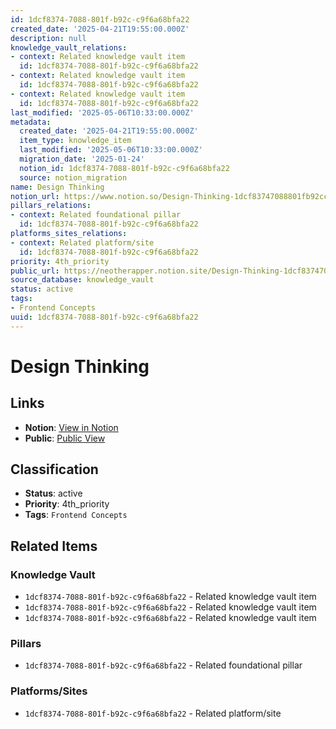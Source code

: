 ```yaml
---
id: 1dcf8374-7088-801f-b92c-c9f6a68bfa22
created_date: '2025-04-21T19:55:00.000Z'
description: null
knowledge_vault_relations:
- context: Related knowledge vault item
  id: 1dcf8374-7088-801f-b92c-c9f6a68bfa22
- context: Related knowledge vault item
  id: 1dcf8374-7088-801f-b92c-c9f6a68bfa22
- context: Related knowledge vault item
  id: 1dcf8374-7088-801f-b92c-c9f6a68bfa22
last_modified: '2025-05-06T10:33:00.000Z'
metadata:
  created_date: '2025-04-21T19:55:00.000Z'
  item_type: knowledge_item
  last_modified: '2025-05-06T10:33:00.000Z'
  migration_date: '2025-01-24'
  notion_id: 1dcf8374-7088-801f-b92c-c9f6a68bfa22
  source: notion_migration
name: Design Thinking
notion_url: https://www.notion.so/Design-Thinking-1dcf83747088801fb92cc9f6a68bfa22
pillars_relations:
- context: Related foundational pillar
  id: 1dcf8374-7088-801f-b92c-c9f6a68bfa22
platforms_sites_relations:
- context: Related platform/site
  id: 1dcf8374-7088-801f-b92c-c9f6a68bfa22
priority: 4th_priority
public_url: https://neotherapper.notion.site/Design-Thinking-1dcf83747088801fb92cc9f6a68bfa22
source_database: knowledge_vault
status: active
tags:
- Frontend Concepts
uuid: 1dcf8374-7088-801f-b92c-c9f6a68bfa22
---
```


# Design Thinking

## Links

- **Notion**: [View in Notion](https://www.notion.so/Design-Thinking-1dcf83747088801fb92cc9f6a68bfa22)
- **Public**: [Public View](https://neotherapper.notion.site/Design-Thinking-1dcf83747088801fb92cc9f6a68bfa22)

## Classification

- **Status**: active
- **Priority**: 4th_priority
- **Tags**: `Frontend Concepts`

## Related Items

### Knowledge Vault
- `1dcf8374-7088-801f-b92c-c9f6a68bfa22` - Related knowledge vault item
- `1dcf8374-7088-801f-b92c-c9f6a68bfa22` - Related knowledge vault item
- `1dcf8374-7088-801f-b92c-c9f6a68bfa22` - Related knowledge vault item

### Pillars
- `1dcf8374-7088-801f-b92c-c9f6a68bfa22` - Related foundational pillar

### Platforms/Sites
- `1dcf8374-7088-801f-b92c-c9f6a68bfa22` - Related platform/site